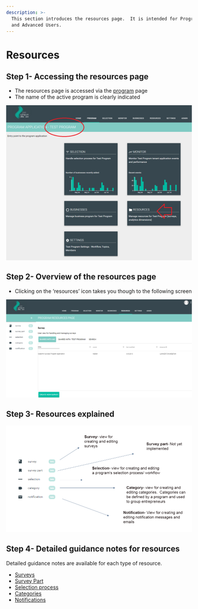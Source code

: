 ```yaml
---
description: >-
  This section introduces the resources page.  It is intended for Program Users
  and Advanced Users.
---
```


# Resources

## Step 1- Accessing the resources page

* The resources page is accessed via the [program](https://program-user-docs.preignition.org/~/edit/primary/users-program-and-advanced/portfolio) page
* The name of the active program is clearly indicated

![](../../../.gitbook/assets/image%20%2821%29.png)

## Step 2- Overview of the resources page

* Clicking on the ‘resources’ icon takes you though to the following screen

![](../../../.gitbook/assets/image%20%2810%29.png)

## Step 3- Resources explained

![](../../../.gitbook/assets/image-52.png)

## Step 4- Detailed guidance notes for resources

Detailed guidance notes are available for each type of resource.

* [Surveys](https://program-user-docs.preignition.org/~/edit/primary/users-program-and-advanced/portfolio/resources/surveys)
* [Survey Part](https://program-user-docs.preignition.org/~/edit/primary/users-program-and-advanced/portfolio/resources/survey-part)
* [Selection process](https://program-user-docs.preignition.org/~/edit/primary/users-program-and-advanced/portfolio/resources/selection-process)
* [Categories](https://program-user-docs.preignition.org/~/edit/primary/users-program-and-advanced/portfolio/resources/categories)
* [Notifications](https://program-user-docs.preignition.org/~/edit/primary/users-program-and-advanced/portfolio/resources/notifications)

